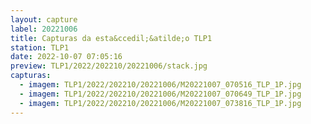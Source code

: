 ```yaml
---
layout: capture
label: 20221006
title: Capturas da esta&ccedil;&atilde;o TLP1
station: TLP1
date: 2022-10-07 07:05:16
preview: TLP1/2022/202210/20221006/stack.jpg
capturas:
  - imagem: TLP1/2022/202210/20221006/M20221007_070516_TLP_1P.jpg
  - imagem: TLP1/2022/202210/20221006/M20221007_070649_TLP_1P.jpg
  - imagem: TLP1/2022/202210/20221006/M20221007_073816_TLP_1P.jpg
---
```

